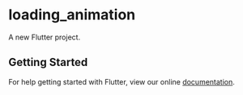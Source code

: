 # loading_animation

A new Flutter project.

## Getting Started

For help getting started with Flutter, view our online
[documentation](https://flutter.io/).
